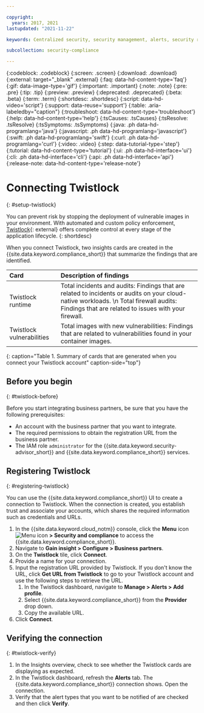```yaml
---

copyright:
  years: 2017, 2021
lastupdated: "2021-11-22"

keywords: Centralized security, security management, alerts, security risk, insights, threat detection

subcollection: security-compliance

---
```


{:codeblock: .codeblock}
{:screen: .screen}
{:download: .download}
{:external: target="_blank" .external}
{:faq: data-hd-content-type='faq'}
{:gif: data-image-type='gif'}
{:important: .important}
{:note: .note}
{:pre: .pre}
{:tip: .tip}
{:preview: .preview}
{:deprecated: .deprecated}
{:beta: .beta}
{:term: .term}
{:shortdesc: .shortdesc}
{:script: data-hd-video='script'}
{:support: data-reuse='support'}
{:table: .aria-labeledby="caption"}
{:troubleshoot: data-hd-content-type='troubleshoot'}
{:help: data-hd-content-type='help'}
{:tsCauses: .tsCauses}
{:tsResolve: .tsResolve}
{:tsSymptoms: .tsSymptoms}
{:java: .ph data-hd-programlang='java'}
{:javascript: .ph data-hd-programlang='javascript'}
{:swift: .ph data-hd-programlang='swift'}
{:curl: .ph data-hd-programlang='curl'}
{:video: .video}
{:step: data-tutorial-type='step'}
{:tutorial: data-hd-content-type='tutorial'}
{:ui: .ph data-hd-interface='ui'}
{:cli: .ph data-hd-interface='cli'}
{:api: .ph data-hd-interface='api'}
{:release-note: data-hd-content-type='release-note'}

# Connecting Twistlock
{: #setup-twistlock}

You can prevent risk by stopping the deployment of vulnerable images in your environment. With automated and custom policy enforcement, [Twistlock](https://www.paloaltonetworks.com){: external} offers complete control at every stage of the application lifecycle.
{: shortdesc}

When you connect Twistlock, two insights cards are created in the {{site.data.keyword.compliance_short}} that summarize the findings that are identified.


| Card                      | Description of findings   |
|:--------------------------|:--------------------------|
| Twistlock runtime         | Total incidents and audits: Findings that are related to incidents or audits on your cloud-native workloads.  \n Total firewall audits: Findings that are related to issues with your firewall. |
| Twistlock vulnerabilities | Total images with new vulnerabilities: Findings that are related to vulnerabilities found in your container images. |
{: caption="Table 1. Summary of cards that are generated when you connect your Twistlock account" caption-side="top"}


## Before you begin
{: #twistlock-before}

Before you start integrating business partners, be sure that you have the following prerequisites:

* An account with the business partner that you want to integrate.
* The required permissions to obtain the registration URL from the business partner.
* The IAM role `administrator` for the {{site.data.keyword.security-advisor_short}} and {{site.data.keyword.compliance_short}} services.


## Registering Twistlock
{: #registering-twistlock}

You can use the {{site.data.keyword.compliance_short}} UI to create a connection to Twistlock. When the connection is created, you establish trust and associate your accounts, which shares the required information such as credentials and URLs.

1. In the {{site.data.keyword.cloud_notm}} console, click the **Menu** icon ![Menu icon](../../icons/icon_hamburger.svg) **> Security and compliance** to access the {{site.data.keyword.compliance_short}}.
2. Navigate to **Gain insight > Configure > Business partners**.
3. On the **Twistlock** tile, click **Connect**.
4. Provide a name for your connection.
5. Input the registration URL provided by Twistlock. If you don't know the URL, click **Get URL from Twistlock** to go to your Twistlock account and use the following steps to retrieve the URL.
   1. In the Twistlock dashboard, navigate to **Manage > Alerts > Add profile**.
   2. Select {{site.data.keyword.compliance_short}} from the **Provider** drop down.
   3. Copy the available URL.
6. Click **Connect**.


## Verifying the connection
{: #twistlock-verify}

1. In the Insights overview, check to see whether the Twistlock cards are displaying as expected.
2. In the Twistlock dashboard, refresh the **Alerts** tab. The {{site.data.keyword.compliance_short}} connection shows. Open the connection.
3. Verify that the alert types that you want to be notified of are checked and then click **Verify**.
